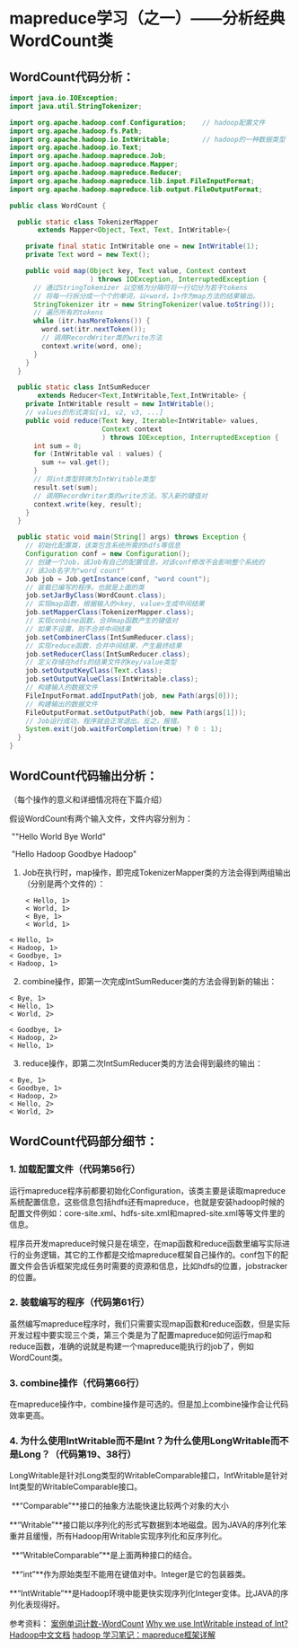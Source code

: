 # mapreduce学习（之一）——分析经典WordCount类

## WordCount代码分析：

```java
import java.io.IOException;
import java.util.StringTokenizer;

import org.apache.hadoop.conf.Configuration;	// hadoop配置文件
import org.apache.hadoop.fs.Path;
import org.apache.hadoop.io.IntWritable;		// hadoop的一种数据类型
import org.apache.hadoop.io.Text;
import org.apache.hadoop.mapreduce.Job;
import org.apache.hadoop.mapreduce.Mapper;
import org.apache.hadoop.mapreduce.Reducer;
import org.apache.hadoop.mapreduce.lib.input.FileInputFormat;
import org.apache.hadoop.mapreduce.lib.output.FileOutputFormat;

public class WordCount {

  public static class TokenizerMapper
       extends Mapper<Object, Text, Text, IntWritable>{

    private final static IntWritable one = new IntWritable(1);
    private Text word = new Text();

    public void map(Object key, Text value, Context context
                    ) throws IOException, InterruptedException {
      // 通过StringTokenizer 以空格为分隔符将一行切分为若干tokens
      // 将每一行拆分成一个个的单词，以<word，1>作为map方法的结果输出。
      StringTokenizer itr = new StringTokenizer(value.toString());
      // 遍历所有的tokens
      while (itr.hasMoreTokens()) {
        word.set(itr.nextToken());
        // 调用RecordWriter类的write方法
        context.write(word, one);
      }
    }
  }

  public static class IntSumReducer
       extends Reducer<Text,IntWritable,Text,IntWritable> {
    private IntWritable result = new IntWritable();
	// values的形式类似[v1, v2, v3, ...]
    public void reduce(Text key, Iterable<IntWritable> values,
                       Context context
                       ) throws IOException, InterruptedException {
      int sum = 0;
      for (IntWritable val : values) {
        sum += val.get();
      }
      // 将int类型转换为IntWritable类型
      result.set(sum);
      // 调用RecordWriter类的write方法，写入新的键值对
      context.write(key, result);
    }
  }

  public static void main(String[] args) throws Exception {
    // 初始化配置类，该类包含系统所需的hdfs等信息
    Configuration conf = new Configuration();
    // 创建一个Job，该Job有自己的配置信息，对该conf修改不会影响整个系统的
    // 该Job名字为"word count"
    Job job = Job.getInstance(conf, "word count");
    // 装载已编写的程序。也就是上面的类
    job.setJarByClass(WordCount.class);
    // 实现map函数，根据输入的<key, value>生成中间结果
    job.setMapperClass(TokenizerMapper.class);
    // 实现conbine函数，合并map函数产生的键值对
    // 如果不设置，则不合并中间结果
    job.setCombinerClass(IntSumReducer.class);
    // 实现reduce函数，合并中间结果，产生最终结果
    job.setReducerClass(IntSumReducer.class);
    // 定义存储在hdfs的结果文件的key/value类型
    job.setOutputKeyClass(Text.class);
    job.setOutputValueClass(IntWritable.class);
    // 构建输入的数据文件
    FileInputFormat.addInputPath(job, new Path(args[0]));
    // 构建输出的数据文件
    FileOutputFormat.setOutputPath(job, new Path(args[1]));
    // Job运行成功，程序就会正常退出。反之，报错。
    System.exit(job.waitForCompletion(true) ? 0 : 1);
  }
}
```

## WordCount代码输出分析：

（每个操作的意义和详细情况将在下篇介绍）

假设WordCount有两个输入文件，文件内容分别为：

​	""Hello World Bye World"

​	"Hello Hadoop Goodbye Hadoop"

1. Job在执行时，map操作，即完成TokenizerMapper类的方法会得到两组输出（分别是两个文件的）：
```
	< Hello, 1>
	< World, 1>
	< Bye, 1>
	< World, 1>
```

```
< Hello, 1>
< Hadoop, 1>
< Goodbye, 1>
< Hadoop, 1>
```

2. combine操作，即第一次完成IntSumReducer类的方法会得到新的输出：

```
< Bye, 1>
< Hello, 1>
< World, 2>
```

```
< Goodbye, 1>
< Hadoop, 2>
< Hello, 1>
```

3. reduce操作，即第二次IntSumReducer类的方法会得到最终的输出：

```
< Bye, 1>
< Goodbye, 1>
< Hadoop, 2>
< Hello, 2>
< World, 2>
```

## WordCount代码部分细节：

### 1. 加载配置文件（代码第56行）

​	运行mapreduce程序前都要初始化Configuration，该类主要是读取mapreduce系统配置信息，这些信息包括hdfs还有mapreduce，也就是安装hadoop时候的配置文件例如：core-site.xml、hdfs-site.xml和mapred-site.xml等等文件里的信息。

​	程序员开发mapreduce时候只是在填空，在map函数和reduce函数里编写实际进行的业务逻辑，其它的工作都是交给mapreduce框架自己操作的。conf包下的配置文件会告诉框架完成任务时需要的资源和信息，比如hdfs的位置，jobstracker的位置。

### 2. 装载编写的程序（代码第61行）

​	虽然编写mapreduce程序时，我们只需要实现map函数和reduce函数，但是实际开发过程中要实现三个类，第三个类是为了配置mapreduce如何运行map和reduce函数，准确的说就是构建一个mapreduce能执行的job了，例如WordCount类。

### 3. combine操作（代码第66行）

​	在mapreduce操作中，combine操作是可选的。但是加上combine操作会让代码效率更高。

### 4. 为什么使用IntWritable而不是Int？为什么使用LongWritable而不是Long？（代码第19、38行）

​	LongWritable是针对Long类型的WritableComparable接口，IntWritable是针对Int类型的WritableComparable接口。

​	**“Comparable”**接口的抽象方法能快速比较两个对象的大小

​	**“Writable”**接口能以序列化的形式写数据到本地磁盘。因为JAVA的序列化笨重并且缓慢，所有Hadoop用Writable实现序列化和反序列化。

​	**“WritableComparable”**是上面两种接口的结合。

​	**“int”**作为原始类型不能用在键值对中。Integer是它的包装器类。

​	**“IntWritable”**是Hadoop环境中能更快实现序列化Integer变体。比JAVA的序列化表现得好。


参考资料：
[案例单词计数-WordCount](https://my.oschina.net/gently/blog/669168)
[Why we use IntWritable instead of Int?](https://community.cloudera.com/t5/Support-Questions/Why-we-use-IntWritable-instead-of-Int-Why-we-use/td-p/228098)
[Hadoop中文文档](https://hadoop.apache.org/docs/r1.0.4/cn/mapred_tutorial.html)
[hadoop 学习笔记：mapreduce框架详解](https://www.cnblogs.com/sharpxiajun/p/3151395.html)

